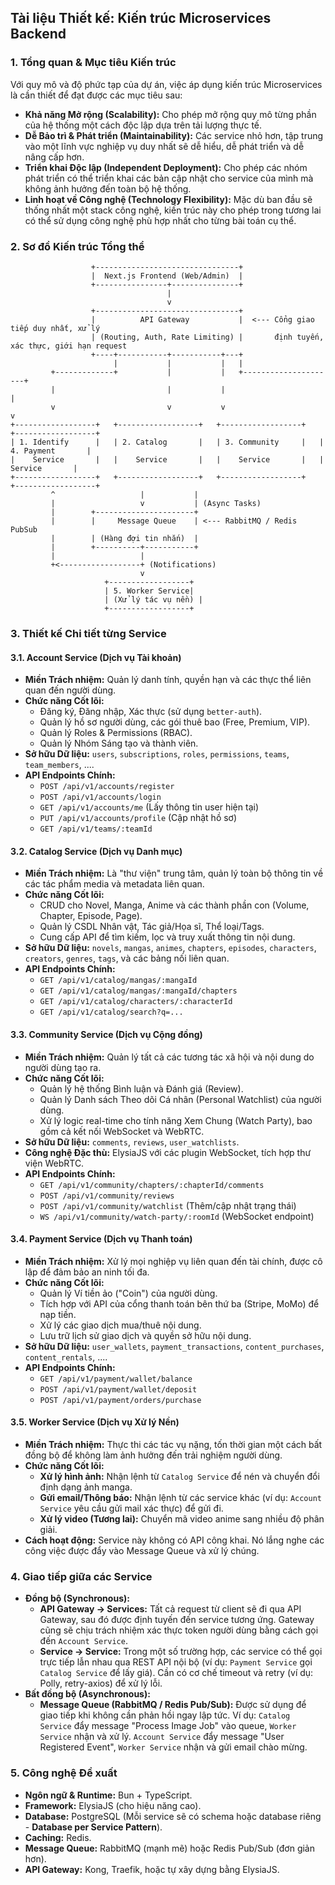 ## **Tài liệu Thiết kế: Kiến trúc Microservices Backend**

### **1. Tổng quan & Mục tiêu Kiến trúc**

Với quy mô và độ phức tạp của dự án, việc áp dụng kiến trúc Microservices là cần thiết để đạt được các mục tiêu sau:

* **Khả năng Mở rộng (Scalability):** Cho phép mở rộng quy mô từng phần của hệ thống một cách độc lập dựa trên tải lượng
  thực tế.
* **Dễ Bảo trì & Phát triển (Maintainability):** Các service nhỏ hơn, tập trung vào một lĩnh vực nghiệp vụ duy nhất sẽ
  dễ hiểu, dễ phát triển và dễ nâng cấp hơn.
* **Triển khai Độc lập (Independent Deployment):** Cho phép các nhóm phát triển có thể triển khai các bản cập nhật cho
  service của mình mà không ảnh hưởng đến toàn bộ hệ thống.
* **Linh hoạt về Công nghệ (Technology Flexibility):** Mặc dù ban đầu sẽ thống nhất một stack công nghệ, kiến trúc này
  cho phép trong tương lai có thể sử dụng công nghệ phù hợp nhất cho từng bài toán cụ thể.

### **2. Sơ đồ Kiến trúc Tổng thể**

```
                  +--------------------------------+
                  |  Next.js Frontend (Web/Admin)  |
                  +----------------+---------------+
                                   |
                                   v
                  +--------------------------------+
                  |          API Gateway           |  <--- Cổng giao tiếp duy nhất, xử lý
                  | (Routing, Auth, Rate Limiting) |       định tuyến, xác thực, giới hạn request
                  +----+-----------+-----------+---+
                       |           |           |   |
         +-------------+           |           |   +---------------------+
         |                         |           |                         |
         v                         v           v                         v
+------------------+   +------------------+   +------------------+   +------------------+
| 1. Identify      |   | 2. Catalog       |   | 3. Community     |   | 4. Payment       |
|    Service       |   |    Service       |   |    Service       |   |    Service       |
+------------------+   +------------------+   +------------------+   +------------------+
         ^                   |           |
         |                   v           | (Async Tasks)
         |        +----------------------+
         |        |     Message Queue    | <--- RabbitMQ / Redis PubSub
         |        | (Hàng đợi tin nhắn)  |
         |        +----------+-----------+
         |                   |
         +<------------------+ (Notifications)
                             v
                     +------------------+
                     | 5. Worker Service|
                     | (Xử lý tác vụ nền) |
                     +------------------+
```

### **3. Thiết kế Chi tiết từng Service**

#### **3.1. Account Service (Dịch vụ Tài khoản)**

* **Miền Trách nhiệm:** Quản lý danh tính, quyền hạn và các thực thể liên quan đến người dùng.
* **Chức năng Cốt lõi:**
    * Đăng ký, Đăng nhập, Xác thực (sử dụng `better-auth`).
    * Quản lý hồ sơ người dùng, các gói thuê bao (Free, Premium, VIP).
    * Quản lý Roles & Permissions (RBAC).
    * Quản lý Nhóm Sáng tạo và thành viên.
* **Sở hữu Dữ liệu:** `users`, `subscriptions`, `roles`, `permissions`, `teams`, `team_members`, ....
* **API Endpoints Chính:**
    * `POST /api/v1/accounts/register`
    * `POST /api/v1/accounts/login`
    * `GET /api/v1/accounts/me` (Lấy thông tin user hiện tại)
    * `PUT /api/v1/accounts/profile` (Cập nhật hồ sơ)
    * `GET /api/v1/teams/:teamId`

#### **3.2. Catalog Service (Dịch vụ Danh mục)**

* **Miền Trách nhiệm:** Là "thư viện" trung tâm, quản lý toàn bộ thông tin về các tác phẩm media và metadata liên quan.
* **Chức năng Cốt lõi:**
    * CRUD cho Novel, Manga, Anime và các thành phần con (Volume, Chapter, Episode, Page).
    * Quản lý CSDL Nhân vật, Tác giả/Họa sĩ, Thể loại/Tags.
    * Cung cấp API để tìm kiếm, lọc và truy xuất thông tin nội dung.
* **Sở hữu Dữ liệu:** `novels`, `mangas`, `animes`, `chapters`, `episodes`, `characters`, `creators`, `genres`, `tags`,
  và các bảng nối liên quan.
* **API Endpoints Chính:**
    * `GET /api/v1/catalog/mangas/:mangaId`
    * `GET /api/v1/catalog/mangas/:mangaId/chapters`
    * `GET /api/v1/catalog/characters/:characterId`
    * `GET /api/v1/catalog/search?q=...`

#### **3.3. Community Service (Dịch vụ Cộng đồng)**

* **Miền Trách nhiệm:** Quản lý tất cả các tương tác xã hội và nội dung do người dùng tạo ra.
* **Chức năng Cốt lõi:**
    * Quản lý hệ thống Bình luận và Đánh giá (Review).
    * Quản lý Danh sách Theo dõi Cá nhân (Personal Watchlist) của người dùng.
    * Xử lý logic real-time cho tính năng Xem Chung (Watch Party), bao gồm cả kết nối WebSocket và WebRTC.
* **Sở hữu Dữ liệu:** `comments`, `reviews`, `user_watchlists`.
* **Công nghệ Đặc thù:** ElysiaJS với các plugin WebSocket, tích hợp thư viện WebRTC.
* **API Endpoints Chính:**
    * `GET /api/v1/community/chapters/:chapterId/comments`
    * `POST /api/v1/community/reviews`
    * `POST /api/v1/community/watchlist` (Thêm/cập nhật trạng thái)
    * `WS /api/v1/community/watch-party/:roomId` (WebSocket endpoint)

#### **3.4. Payment Service (Dịch vụ Thanh toán)**

* **Miền Trách nhiệm:** Xử lý mọi nghiệp vụ liên quan đến tài chính, được cô lập để đảm bảo an ninh tối đa.
* **Chức năng Cốt lõi:**
    * Quản lý Ví tiền ảo ("Coin") của người dùng.
    * Tích hợp với API của cổng thanh toán bên thứ ba (Stripe, MoMo) để nạp tiền.
    * Xử lý các giao dịch mua/thuê nội dung.
    * Lưu trữ lịch sử giao dịch và quyền sở hữu nội dung.
* **Sở hữu Dữ liệu:** `user_wallets`, `payment_transactions`, `content_purchases`, `content_rentals`, ....
* **API Endpoints Chính:**
    * `GET /api/v1/payment/wallet/balance`
    * `POST /api/v1/payment/wallet/deposit`
    * `POST /api/v1/payment/orders/purchase`

#### **3.5. Worker Service (Dịch vụ Xử lý Nền)**

* **Miền Trách nhiệm:** Thực thi các tác vụ nặng, tốn thời gian một cách bất đồng bộ để không làm ảnh hưởng đến trải
  nghiệm người dùng.
* **Chức năng Cốt lõi:**
    * **Xử lý hình ảnh:** Nhận lệnh từ `Catalog Service` để nén và chuyển đổi định dạng ảnh manga.
    * **Gửi email/Thông báo:** Nhận lệnh từ các service khác (ví dụ: `Account Service` yêu cầu gửi mail xác thực) để gửi
      đi.
    * **Xử lý video (Tương lai):** Chuyển mã video anime sang nhiều độ phân giải.
* **Cách hoạt động:** Service này không có API công khai. Nó lắng nghe các công việc được đẩy vào Message Queue và xử lý
  chúng.

### **4. Giao tiếp giữa các Service**

* **Đồng bộ (Synchronous):**
    * **API Gateway -> Services:** Tất cả request từ client sẽ đi qua API Gateway, sau đó được định tuyến đến service
      tương ứng. Gateway cũng sẽ chịu trách nhiệm xác thực token người dùng bằng cách gọi đến `Account Service`.
    * **Service -> Service:** Trong một số trường hợp, các service có thể gọi trực tiếp lẫn nhau qua REST API nội bộ (ví
      dụ: `Payment Service` gọi `Catalog Service` để lấy giá). Cần có cơ chế timeout và retry (ví dụ: Polly,
      retry-axios) để xử lý lỗi.
* **Bất đồng bộ (Asynchronous):**
    * **Message Queue (RabbitMQ / Redis Pub/Sub):** Được sử dụng để giao tiếp khi không cần phản hồi ngay lập tức. Ví
      dụ: `Catalog Service` đẩy message "Process Image Job" vào queue, `Worker Service` nhận và xử lý. `Account Service`
      đẩy message "User Registered Event", `Worker Service` nhận và gửi email chào mừng.

### **5. Công nghệ Đề xuất**

* **Ngôn ngữ & Runtime:** Bun + TypeScript.
* **Framework:** ElysiaJS (cho hiệu năng cao).
* **Database:** PostgreSQL (Mỗi service sẽ có schema hoặc database riêng - **Database per Service Pattern**).
* **Caching:** Redis.
* **Message Queue:** RabbitMQ (mạnh mẽ) hoặc Redis Pub/Sub (đơn giản hơn).
* **API Gateway:** Kong, Traefik, hoặc tự xây dựng bằng ElysiaJS.
